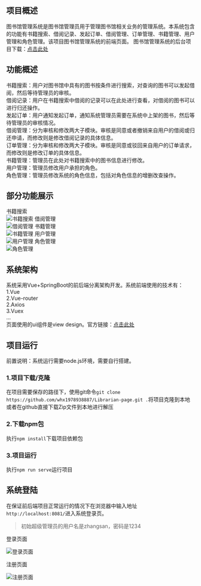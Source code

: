 ## 项目概述

图书馆管理系统是图书馆管理员用于管理图书馆相关业务的管理系统。本系统包含的功能有书籍搜索、借阅记录、发起订单、借阅管理、订单管理、书籍管理、用户管理和角色管理。该项目图书馆管理系统的前端页面。 
图书馆管理系统的后台项目下载：[点击此处](https://github.com/whx1978938887/Librarian-server)

## 功能概述

书籍搜索：用户对图书馆中具有的图书按条件进行搜索，对查询的图书可以发起借阅，然后等待管理员的审核。  
借阅记录：用户在书籍搜索中借阅的记录可以在此处进行查看，对借阅的图书可以进行归还操作。  
发起订单：用户通知发起订单，通知系统管理员需要在系统中上架的图书，然后等待管理员的审核情况。  
借阅管理：分为审核和修改两大子模块。审核是同意或者撤销来自用户的借阅或归还申请，而修改则是修改借阅记录的具体信息。  
订单管理：分为审核和修改两大子模块。审核是同意或驳回来自用户的订单请求，而修改则是修改订单的具体信息。  
书籍管理：管理员在此处对书籍搜索中的图书信息进行修改。  
用户管理：管理员修改用户承担的角色。  
角色管理：管理员修改系统的角色信息，包括对角色信息的增删改查操作。  

## 部分功能展示

书籍搜索  
![书籍搜索](http://wuhaixuan.top/bookSearch.png)
借阅管理  
![借阅管理](http://wuhaixuan.top/borrowManage.png)
书籍管理  
![书籍管理](http://wuhaixuan.top/bookManage.png)
用户管理  
![用户管理](http://wuhaixuan.top/userManage.png)
角色管理  
![角色管理](http://wuhaixuan.top/roleManage.png)

## 系统架构

系统采用Vue+SpringBoot的前后端分离架构开发。系统前端使用的技术有：  
1.Vue  
2.Vue-router  
2.Axios  
3.Vuex  
...  
页面使用的ui组件是view design。官方链接：[点击此处](https://www.iviewui.com/view-ui-plus/guide/introduce)  


## 项目运行

前置说明：系统运行需要node.js环境，需要自行搭建。

### 1.项目下载/克隆  

在项目需要保存的路径下，使用git命令`git clone https://github.com/whx1978938887/Librarian-page.git .`将项目克隆到本地  
或者在github直接下载Zip文件到本地进行解压   

### 2.下载npm包  
执行`npm install`下载项目依赖包

### 3.项目运行
执行`npm run serve`运行项目

## 系统登陆
在保证前后端项目正常运行的情况下在浏览器中输入地址`http://localhost:8081/`进入系统登录页。
> 初始超级管理员的用户名是zhangsan，密码是1234  

登录页面

![登录页面](http://wuhaixuan.top/login.png)

注册页面

![注册页面](http://wuhaixuan.top/register.png)